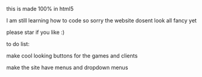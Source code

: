 this is made 100% in html5



I am still learning how to code so sorry the website dosent look all fancy yet 


please star if you like :)


to do list:


make cool looking buttons for the games and clients 


make the site have menus and dropdown menus
